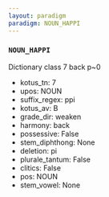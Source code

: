 ```yaml
---
layout: paradigm
paradigm: NOUN_HAPPI
---
```

### ` NOUN_HAPPI `

Dictionary class 7 back p~0
* kotus_tn: 7
* upos: NOUN
* suffix_regex: ppi
* kotus_av: B
* grade_dir: weaken
* harmony: back
* possessive: False
* stem_diphthong: None
* deletion: pi
* plurale_tantum: False
* clitics: False
* pos: NOUN
* stem_vowel: None
